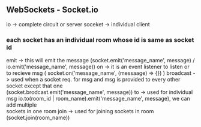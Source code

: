 ## WebSockets - Socket.io


io -> complete circuit or server
soceket -> individual client


### each socket has an individual room whose id is same as socket id

emit ->  this will emit the message (socket.emit('message_name', message) / io.emit('message_name', message))
on ->   it is an event listener to listen or to recieve msg  ( socket.on('message_name', (messaage) => {}) )
broadcast -> used when a socket req. for msg and msg is provided to every other socket except that one  
            (socket.brodcast.emit('message_name', message))
to -> used for individual msg  io.to(room_id | room_name).emit('message_name', message), we can add multiple   
     sockets in one room
join -> used for joining sockets in room (socket.join(room_name))
